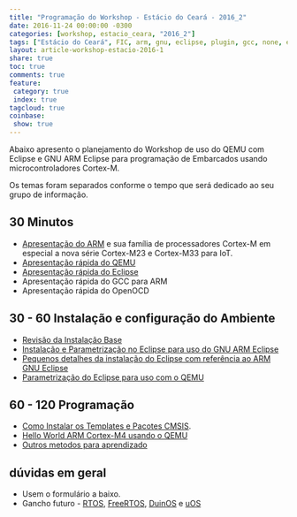 ```yaml
---
title: "Programação do Workshop - Estácio do Ceará - 2016_2"
date: 2016-11-24 00:00:00 -0300
categories: [workshop, estacio_ceara, "2016_2"]
tags: ["Estácio do Ceará", FIC, arm, gnu, eclipse, plugin, gcc, none, eabi, Workshop, pranejamento]
layout: article-workshop-estacio-2016-1
share: true
toc: true
comments: true
feature:
 category: true
 index: true
tagcloud: true
coinbase:
 show: true
---
```


Abaixo apresento o planejamento do Workshop de uso do QEMU com Eclipse e GNU ARM Eclipse para programação de Embarcados usando microcontroladores Cortex-M.

<!--more-->

Os temas foram separados conforme o tempo que será dedicado ao seu grupo de informação.

## 30 Minutos

 * [Apresentação do ARM](/workshop/estacio_ceara/2016_2/Apresentacao_do_ARM) e sua família de processadores Cortex-M em especial a nova série Cortex-M23 e Cortex-M33 para IoT.
 * [Apresentação rápida do QEMU](/workshop/estacio_ceara/2016_2/Apresentacao_rapida_do_QEMU)
 * [Apresentação rápida do Eclipse](/workshop/estacio_ceara/2016_2/Apresentacao_rapida_do_Eclipse)
 * Apresentação rápida do GCC para ARM
 * Apresentação rápida do OpenOCD
 
## 30 - 60 Instalação e configuração do Ambiente

 * [Revisão da Instalação Base](/workshop/estacio_ceara/2016_2/Instalando_ambiente_para_workshop_estacioce_qemu_eclipse_arm/)
 * [Instalação e Parametrização no Eclipse para uso do GNU ARM Eclipse](workshop/estacio_ceara/2016_2/instalacao_parametrizacao_no_eclipse_pra_uso_do_gnu_arm_eclipse/)
 * [Pequenos detalhes da instalação do Eclipse com referência ao ARM GNU Eclipse](/workshop/estacio_ceara/2016_2/pequenos_detalhes_da-instalacao_do_Eclipse_com_referência_ao_ARM_GNU_Eclipse)
 * [Parametrização do Eclipse para uso com o QEMU](/workshop/estacio_ceara/2016_2/parametrizacao_do_eclipse_para_uso_do_QEMU)
 
## 60 - 120 Programação

 * [Como Instalar os Templates e Pacotes CMSIS](/workshop/estacio_ceara/2016_2/como_instalar_os_templates_e_pacotes_cmsis_para_nosso_workshop/).
 * [Hello World ARM Cortex-M4 usando o QEMU](/workshop/estacio_ceara/2016_2/hello_world_ARM_Cortex-M4-QEMU)
 * [Outros metodos para aprendizado](/workshop/estacio_ceara/2016_2/outros_metodos_para_aprendizado)
 
## dúvidas em geral

 * Usem o formulário a baixo.
 * Gancho futuro - [RTOS](/RTOS), [FreeRTOS](/FreeRTOS), [DuinOS](/DuinOS) e [uOS](/uos/)
 
